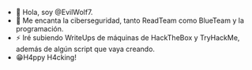 - 👋 Hola, soy @EvilWolf7. 
- 👀 Me encanta la ciberseguridad, tanto ReadTeam como BlueTeam y la programación.
- ⚡ Iré subiendo WriteUps de máquinas de HackTheBox y TryHackMe, además de algún script que vaya creando.
- 😁H4ppy H4cking!

<!---
EvilWolf7/EvilWolf7 is a ✨ special ✨ repository because its `README.md` (this file) appears on your GitHub profile.
You can click the Preview link to take a look at your changes.
--->
